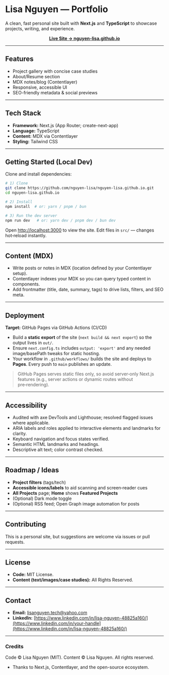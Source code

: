 # Lisa Nguyen — Portfolio

A clean, fast personal site built with **Next.js** and **TypeScript** to showcase projects, writing, and experience.

<p align="center">
  <a href="https://nguyen-lisa.github.io" target="_blank"><b>Live Site → nguyen-lisa.github.io</b></a>
</p>

---

## Features

* Project gallery with concise case studies
* About/Resume section
* MDX notes/blog (Contentlayer)
* Responsive, accessible UI
* SEO-friendly metadata & social previews

---

## Tech Stack

* **Framework:** Next.js (App Router; create-next-app)
* **Language:** TypeScript
* **Content:** MDX via Contentlayer
* **Styling:** Tailwind CSS

---

## Getting Started (Local Dev)

Clone and install dependencies:

```bash
# 1) Clone
git clone https://github.com/nguyen-lisa/nguyen-lisa.github.io.git
cd nguyen-lisa.github.io

# 2) Install
npm install  # or: yarn / pnpm / bun

# 3) Run the dev server
npm run dev   # or: yarn dev / pnpm dev / bun dev
```

Open [http://localhost:3000](http://localhost:3000) to view the site. Edit files in `src/` — changes hot‑reload instantly.

---

## Content (MDX)

* Write posts or notes in MDX (location defined by your Contentlayer setup).
* Contentlayer indexes your MDX so you can query typed content in components.
* Add frontmatter (title, date, summary, tags) to drive lists, filters, and SEO meta.

---

## Deployment

**Target:** GitHub Pages via GitHub Actions (CI/CD)

* Build a **static export** of the site (`next build && next export`) so the output lives in `out/`.
* Ensure `next.config.ts` includes `output: 'export'` and any needed image/basePath tweaks for static hosting.
* Your workflow in `.github/workflows/` builds the site and deploys to **Pages**. Every push to `main` publishes an update.

> GitHub Pages serves static files only, so avoid server‑only Next.js features (e.g., server actions or dynamic routes without pre‑rendering).

---

## Accessibility

* Audited with axe DevTools and Lighthouse; resolved flagged issues where applicable.
* ARIA labels and roles applied to interactive elements and landmarks for clarity.
* Keyboard navigation and focus states verified.
* Semantic HTML landmarks and headings.
* Descriptive alt text; color contrast checked.

---

## Roadmap / Ideas

* **Project filters** (tags/tech)
* **Accessible icons/labels** to aid scanning and screen‑reader cues
* **All Projects** page; **Home** shows **Featured Projects**
* (Optional) Dark mode toggle
* (Optional) RSS feed; Open Graph image automation for posts

---

## Contributing

This is a personal site, but suggestions are welcome via issues or pull requests.

---

## License

* **Code:** MIT License.
* **Content (text/images/case studies):** All Rights Reserved.

---

## Contact

* **Email:** [lisanguyen.tech@yahoo.com](mailto:lisanguyen.tech@yahoo.com)
* **LinkedIn:** [https://www.linkedin.com/in/lisa-nguyen-48825a160/](https://www.linkedin.com/in/your-handle](https://www.linkedin.com/in/lisa-nguyen-48825a160/)

---

### Credits
Code © Lisa Nguyen (MIT). Content © Lisa Nguyen. All rights reserved.

* Thanks to Next.js, Contentlayer, and the open-source ecosystem.
